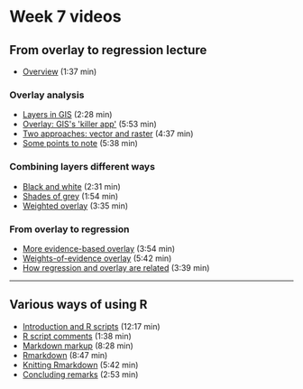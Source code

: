 # Week 7 videos
## From overlay to regression lecture
+ [Overview](https://southosullivan.com/geog315/video/week-07-lecture-01/from-overlay-to-regression-01.mp4) (1:37 min)

### Overlay analysis
+ [Layers in GIS](https://southosullivan.com/geog315/video/week-07-lecture-01/from-overlay-to-regression-02.mp4) (2:28 min)
+ [Overlay: GIS's 'killer app'](https://southosullivan.com/geog315/video/week-07-lecture-01/from-overlay-to-regression-03.mp4) (5:53 min)
+ [Two approaches: vector and raster](https://southosullivan.com/geog315/video/week-07-lecture-01/from-overlay-to-regression-04.mp4) (4:37 min) 
+ [Some points to note](https://southosullivan.com/geog315/video/week-07-lecture-01/from-overlay-to-regression-05.mp4) (5:38 min)

### Combining layers different ways
+ [Black and white](https://southosullivan.com/geog315/video/week-07-lecture-01/from-overlay-to-regression-06.mp4) (2:31 min)
+ [Shades of grey](https://southosullivan.com/geog315/video/week-07-lecture-01/from-overlay-to-regression-07.mp4) (1:54 min)
+ [Weighted overlay](https://southosullivan.com/geog315/video/week-07-lecture-01/from-overlay-to-regression-08.mp4) (3:35 min)

### From overlay to regression
+ [More evidence-based overlay](https://southosullivan.com/geog315/video/week-07-lecture-01/from-overlay-to-regression-09.mp4) (3:54 min)
+ [Weights-of-evidence overlay](https://southosullivan.com/geog315/video/week-07-lecture-01/from-overlay-to-regression-10.mp4) (5:42 min)
+ [How regression and overlay are related](https://southosullivan.com/geog315/video/week-07-lecture-01/from-overlay-to-regression-11.mp4) (3:39 min)

---

## Various ways of using R
+ [Introduction and R scripts](https://southosullivan.com/geog315/video/week-07-lab/geog315-week07-01-intro-and-R-scripts.mp4) (12:17 min)
+ [R script comments](https://southosullivan.com/geog315/video/week-07-lab/geog315-week07-02-R-script-comments.mp4) (1:38 min)
+ [Markdown markup](https://southosullivan.com/geog315/video/week-07-lab/geog315-week07-03-markdown.mp4) (8:28 min)
+ [Rmarkdown](https://southosullivan.com/geog315/video/week-07-lab/geog315-week07-04-rmarkdown.mp4) (8:47 min)
+ [Knitting Rmarkdown](https://southosullivan.com/geog315/video/week-07-lab/geog315-week07-05-knitting-rmarkdown.mp4) (5:42 min)
+ [Concluding remarks](https://southosullivan.com/geog315/video/week-07-lab/geog315-week07-06-wrapup.mp4) (2:53 min)
